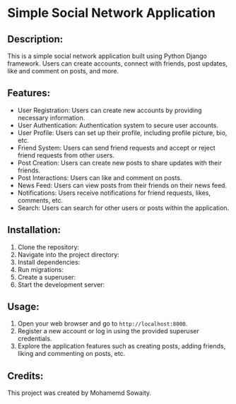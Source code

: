 # Simple Social Network Application

## Description:
This is a simple social network application built using Python Django framework. Users can create accounts, connect with friends, post updates, like and comment on posts, and more.

## Features:
- User Registration: Users can create new accounts by providing necessary information.
- User Authentication: Authentication system to secure user accounts.
- User Profile: Users can set up their profile, including profile picture, bio, etc.
- Friend System: Users can send friend requests and accept or reject friend requests from other users.
- Post Creation: Users can create new posts to share updates with their friends.
- Post Interactions: Users can like and comment on posts.
- News Feed: Users can view posts from their friends on their news feed.
- Notifications: Users receive notifications for friend requests, likes, comments, etc.
- Search: Users can search for other users or posts within the application.

## Installation:
1. Clone the repository:
2. Navigate into the project directory:
3. Install dependencies:
4. Run migrations:
5. Create a superuser:
6. Start the development server:

## Usage:
1. Open your web browser and go to `http://localhost:8000`.
2. Register a new account or log in using the provided superuser credentials.
3. Explore the application features such as creating posts, adding friends, liking and commenting on posts, etc.


## Credits:
This project was created by Mohamemd Sowaity.

